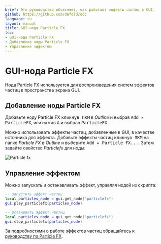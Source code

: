 ```yaml
---
brief: Это руководство объясняет, как работают эффекты частиц в GUI.
github: https://github.com/defold/doc
language: ru
layout: manual
title: GUI-нода Particle FX
toc:
- GUI-нода Particle FX
- Добавление ноды Particle FX
- Управление эффектом
---
```


# GUI-нода Particle FX

Нода Particle FX используется для воспроизведения систем эффектов частиц в пространстве экрана GUI.

## Добавление ноды Particle FX

Добавьте ноду Particle FX <kbd>кликнув ПКМ</kbd> в *Outline* и выбрав <kbd>Add ▸ ParticleFX</kbd>, или нажав <kbd>A</kbd> и выбрав <kbd>ParticleFX</kbd>.

Можно использовать эффекты частиц, добавленные в GUI, в качестве источника для эффекта. Добавьте эффекты частиц <kbd>кликнув ПКМ</kbd> на папке *Particle FX* в *Outline* и выберите <kbd>Add ▸ Particle FX...</kbd>. Затем задайте свойство *Particlefx* для ноды:

![Particle fx](/manuals/images/gui-particlefx/create.png)

## Управление эффектом

Можно запускать и останавливать эффект, управляя нодой из скрипта:

```lua
-- запустить эффект частиц
local particles_node = gui.get_node("particlefx")
gui.play_particlefx(particles_node)
```

```lua
-- остановить эффект частиц
local particles_node = gui.get_node("particlefx")
gui.stop_particlefx(particles_node)
```

За подробностями о работе эффектов частиц обращайтесь к [руководству по Particle FX](/ru/manuals/particlefx).